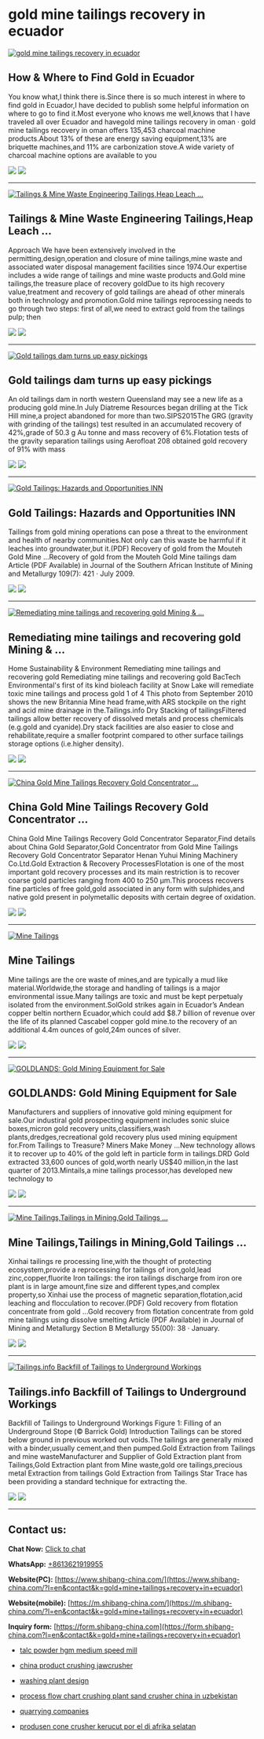 # gold mine tailings recovery in ecuador

<a href="https://swt.shibang-china.com/?l=en&img&k=gold+mine+tailings+recovery+in+ecuador" target="_blank">![gold mine tailings recovery in ecuador](http://static.shibang-china.com/all-800x300/235.jpg)</a>

## How &amp; Where to Find Gold in Ecuador
You know what,I think there is.Since there is so much interest in where to find gold in Ecuador,I have decided to publish some helpful information on where to go to find it.Most everyone who knows me well,knows that I have traveled all over Ecuador and havegold mine tailings recovery in oman&nbsp;&#0183;&#32;gold mine tailings recovery in oman offers 135,453 charcoal machine products.About 13% of these are energy saving equipment,13% are briquette machines,and 11% are carbonization stove.A wide variety of charcoal machine options are available to you


<a href="https://whatsapp.shibangsoft.com/WhatsApp.php" target="_blank" title="WhatsApp">![](http://static.shibang-china.com/icon/whatsapp.png)</a> <a href="https://swt.shibang-china.com/?l=en&icon&k=gold+mine+tailings+recovery+in+ecuador" target="_blank">![](http://static.shibang-china.com/icon/chat-en.png)</a>

---

<a href="https://swt.shibang-china.com/?l=en&img&k=gold+mine+tailings+recovery+in+ecuador" target="_blank">![Tailings &amp; Mine Waste Engineering Tailings,Heap Leach …](http://static.shibang-china.com/all-800x300/1347.jpg)</a>

## Tailings &amp; Mine Waste Engineering Tailings,Heap Leach …
Approach We have been extensively involved in the permitting,design,operation and closure of mine tailings,mine waste and associated water disposal management facilities since 1974.Our expertise includes a wide range of tailings and mine waste products and.Gold mine tailings,the treasure place of recovery goldDue to its high recovery value,treatment and recovery of gold tailings are ahead of other minerals both in technology and promotion.Gold mine tailings reprocessing needs to go through two steps: first of all,we need to extract gold from the tailings pulp; then


<a href="https://whatsapp.shibangsoft.com/WhatsApp.php" target="_blank" title="WhatsApp">![](http://static.shibang-china.com/icon/whatsapp.png)</a> <a href="https://swt.shibang-china.com/?l=en&icon&k=gold+mine+tailings+recovery+in+ecuador" target="_blank">![](http://static.shibang-china.com/icon/chat-en.png)</a>

---

<a href="https://swt.shibang-china.com/?l=en&img&k=gold+mine+tailings+recovery+in+ecuador" target="_blank">![Gold tailings dam turns up easy pickings](http://static.shibang-china.com/all-800x300/636.jpg)</a>

## Gold tailings dam turns up easy pickings
An old tailings dam in north western Queensland may see a new life as a producing gold mine.In July Diatreme Resources began drilling at the Tick Hill mine,a project abandoned for more than two.SIPS2015The GRG (gravity with grinding of the tailings) test resulted in an accumulated recovery of 42%,grade of 50.3 g Au tonne and mass recovery of 6%.Flotation tests of the gravity separation tailings using Aerofloat 208 obtained gold recovery of 91% with mass


<a href="https://whatsapp.shibangsoft.com/WhatsApp.php" target="_blank" title="WhatsApp">![](http://static.shibang-china.com/icon/whatsapp.png)</a> <a href="https://swt.shibang-china.com/?l=en&icon&k=gold+mine+tailings+recovery+in+ecuador" target="_blank">![](http://static.shibang-china.com/icon/chat-en.png)</a>

---

<a href="https://swt.shibang-china.com/?l=en&img&k=gold+mine+tailings+recovery+in+ecuador" target="_blank">![Gold Tailings: Hazards and Opportunities INN](http://static.shibang-china.com/all-800x300/263.jpg)</a>

## Gold Tailings: Hazards and Opportunities INN
Tailings from gold mining operations can pose a threat to the environment and health of nearby communities.Not only can this waste be harmful if it leaches into groundwater,but it.(PDF) Recovery of gold from the Mouteh Gold Mine …Recovery of gold from the Mouteh Gold Mine tailings dam Article (PDF Available) in Journal of the Southern African Institute of Mining and Metallurgy 109(7): 421 &#183; July 2009.


<a href="https://whatsapp.shibangsoft.com/WhatsApp.php" target="_blank" title="WhatsApp">![](http://static.shibang-china.com/icon/whatsapp.png)</a> <a href="https://swt.shibang-china.com/?l=en&icon&k=gold+mine+tailings+recovery+in+ecuador" target="_blank">![](http://static.shibang-china.com/icon/chat-en.png)</a>

---

<a href="https://swt.shibang-china.com/?l=en&img&k=gold+mine+tailings+recovery+in+ecuador" target="_blank">![Remediating mine tailings and recovering gold Mining &amp; …](http://static.shibang-china.com/all-800x300/944.jpg)</a>

## Remediating mine tailings and recovering gold Mining &amp; …
Home Sustainability &amp; Environment Remediating mine tailings and recovering gold Remediating mine tailings and recovering gold BacTech Environmental's first of its kind bioleach facility at Snow Lake will remediate toxic mine tailings and process gold 1 of 4 This photo from September 2010 shows the new Britannia Mine head frame,with ARS stockpile on the right and acid mine drainage in the.Tailings.info Dry Stacking of tailingsFiltered tailings allow better recovery of dissolved metals and process chemicals (e.g.gold and cyanide).Dry stack facilities are also easier to close and rehabilitate,require a smaller footprint compared to other surface tailings storage options (i.e.higher density).


<a href="https://whatsapp.shibangsoft.com/WhatsApp.php" target="_blank" title="WhatsApp">![](http://static.shibang-china.com/icon/whatsapp.png)</a> <a href="https://swt.shibang-china.com/?l=en&icon&k=gold+mine+tailings+recovery+in+ecuador" target="_blank">![](http://static.shibang-china.com/icon/chat-en.png)</a>

---

<a href="https://swt.shibang-china.com/?l=en&img&k=gold+mine+tailings+recovery+in+ecuador" target="_blank">![China Gold Mine Tailings Recovery Gold Concentrator …](http://static.shibang-china.com/all-800x300/14.jpg)</a>

## China Gold Mine Tailings Recovery Gold Concentrator …
China Gold Mine Tailings Recovery Gold Concentrator Separator,Find details about China Gold Separator,Gold Concentrator from Gold Mine Tailings Recovery Gold Concentrator Separator Henan Yuhui Mining Machinery Co.Ltd.Gold Extraction &amp; Recovery ProcessesFlotation is one of the most important gold recovery processes and its main restriction is to recover coarse gold particles ranging from 400 to 250 &#181;m.This process recovers fine particles of free gold,gold associated in any form with sulphides,and native gold present in polymetallic deposits with certain degree of oxidation.


<a href="https://whatsapp.shibangsoft.com/WhatsApp.php" target="_blank" title="WhatsApp">![](http://static.shibang-china.com/icon/whatsapp.png)</a> <a href="https://swt.shibang-china.com/?l=en&icon&k=gold+mine+tailings+recovery+in+ecuador" target="_blank">![](http://static.shibang-china.com/icon/chat-en.png)</a>

---

<a href="https://swt.shibang-china.com/?l=en&img&k=gold+mine+tailings+recovery+in+ecuador" target="_blank">![Mine Tailings](http://static.shibang-china.com/all-800x300/1456.jpg)</a>

## Mine Tailings
Mine tailings are the ore waste of mines,and are typically a mud like material.Worldwide,the storage and handling of tailings is a major environmental issue.Many tailings are toxic and must be kept perpetualy isolated from the environment.SolGold strikes again in Ecuador’s Andean copper beltin northern Ecuador,which could add $8.7 billion of revenue over the life of its planned Cascabel copper gold mine.to the recovery of an additional 4.4m ounces of gold,24m ounces of silver.


<a href="https://whatsapp.shibangsoft.com/WhatsApp.php" target="_blank" title="WhatsApp">![](http://static.shibang-china.com/icon/whatsapp.png)</a> <a href="https://swt.shibang-china.com/?l=en&icon&k=gold+mine+tailings+recovery+in+ecuador" target="_blank">![](http://static.shibang-china.com/icon/chat-en.png)</a>

---

<a href="https://swt.shibang-china.com/?l=en&img&k=gold+mine+tailings+recovery+in+ecuador" target="_blank">![GOLDLANDS: Gold Mining Equipment for Sale](http://static.shibang-china.com/all-800x300/664.jpg)</a>

## GOLDLANDS: Gold Mining Equipment for Sale
Manufacturers and suppliers of innovative gold mining equipment for sale.Our industiral gold prospecting equipment includes sonic sluice boxes,micron gold recovery units,classifiers,wash plants,dredges,recreational gold recovery plus used mining equipment for.From Tailings to Treasure? Miners Make Money …New technology allows it to recover up to 40% of the gold left in particle form in tailings.DRD Gold extracted 33,600 ounces of gold,worth nearly US$40 million,in the last quarter of 2013.Mintails,a mine tailings processor,has developed new technology to


<a href="https://whatsapp.shibangsoft.com/WhatsApp.php" target="_blank" title="WhatsApp">![](http://static.shibang-china.com/icon/whatsapp.png)</a> <a href="https://swt.shibang-china.com/?l=en&icon&k=gold+mine+tailings+recovery+in+ecuador" target="_blank">![](http://static.shibang-china.com/icon/chat-en.png)</a>

---

<a href="https://swt.shibang-china.com/?l=en&img&k=gold+mine+tailings+recovery+in+ecuador" target="_blank">![Mine Tailings,Tailings in Mining,Gold Tailings …](http://static.shibang-china.com/all-800x300/1325.jpg)</a>

## Mine Tailings,Tailings in Mining,Gold Tailings …
Xinhai tailings re processing line,with the thought of protecting ecosystem,provide a reprocessing for tailings of iron,gold,lead zinc,copper,fluorite Iron tailings: the iron tailings discharge from iron ore plant is in large amount,fine size and different types,and complex property,so Xinhai use the process of magnetic separation,flotation,acid leaching and flocculation to recover.(PDF) Gold recovery from flotation concentrate from gold …Gold recovery from flotation concentrate from gold mine tailings using dissolve smelting Article (PDF Available) in Journal of Mining and Metallurgy Section B Metallurgy 55(00): 38 &#183; January.


<a href="https://whatsapp.shibangsoft.com/WhatsApp.php" target="_blank" title="WhatsApp">![](http://static.shibang-china.com/icon/whatsapp.png)</a> <a href="https://swt.shibang-china.com/?l=en&icon&k=gold+mine+tailings+recovery+in+ecuador" target="_blank">![](http://static.shibang-china.com/icon/chat-en.png)</a>

---

<a href="https://swt.shibang-china.com/?l=en&img&k=gold+mine+tailings+recovery+in+ecuador" target="_blank">![Tailings.info Backfill of Tailings to Underground Workings](http://static.shibang-china.com/all-800x300/381.jpg)</a>

## Tailings.info Backfill of Tailings to Underground Workings
Backfill of Tailings to Underground Workings Figure 1: Filling of an Underground Stope (&#169; Barrick Gold) Introduction Tailings can be stored below ground in previous worked out voids.The tailings are generally mixed with a binder,usually cement,and then pumped.Gold Extraction from Tailings and mine wasteManufacturer and Supplier of Gold Extraction plant from Tailings,Gold Extraction plant from Mine waste,gold ore tailings,precious metal Extraction from tailings Gold Extraction from Tailings Star Trace has been providing a standard technique for extracting the.


<a href="https://whatsapp.shibangsoft.com/WhatsApp.php" target="_blank" title="WhatsApp">![](http://static.shibang-china.com/icon/whatsapp.png)</a> <a href="https://swt.shibang-china.com/?l=en&icon&k=gold+mine+tailings+recovery+in+ecuador" target="_blank">![](http://static.shibang-china.com/icon/chat-en.png)</a>

---
## Contact us:

**Chat Now:** [Click to chat](https://swt.shibang-china.com?l=en&contact&k=gold+mine+tailings+recovery+in+ecuador)

**WhatsApp:**  [+8613621919955](https://whatsapp.shibangsoft.com/WhatsApp.php)

**Website(PC):** [https://www.shibang-china.com/](https://www.shibang-china.com/?l=en&contact&k=gold+mine+tailings+recovery+in+ecuador)

**Website(mobile):** [https://m.shibang-china.com/](https://m.shibang-china.com/?l=en&contact&k=gold+mine+tailings+recovery+in+ecuador)

**Inquiry form:** [https://form.shibang-china.com](https://form.shibang-china.com?l=en&contact&k=gold+mine+tailings+recovery+in+ecuador)

* [talc powder hgm medium speed mill](../138/talc%20powder%20hgm%20medium%20speed%20mill.md)

* [china product crushing jawcrusher](../132/china%20product%20crushing%20jawcrusher.md)

* [washing plant design](../140/washing%20plant%20design.md)

* [process flow chart crushing plant sand crusher china in uzbekistan](../135/process%20flow%20chart%20crushing%20plant%20sand%20crusher%20china%20in%20uzbekistan.md)

* [quarrying companies](../137/quarrying%20companies.md)

* [produsen cone crusher kerucut por el di afrika selatan](../139/produsen%20cone%20crusher%20kerucut%20por%20el%20di%20afrika%20selatan.md)
